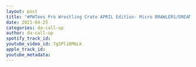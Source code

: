 ```yaml
---
layout: post
title: "#PWTees Pro Wrestling Crate APRIL Edition- Micro BRAWLERS/DREAM MATCH WRESTLING  #PWCrate"
date: 2021-04-25
categories: da-call-up
author: da-call-up
spotify_track_id: 
youtube_video_id: 7gSPli8MbLk
apple_track_id: 
youtube_metadata: 
---
```

